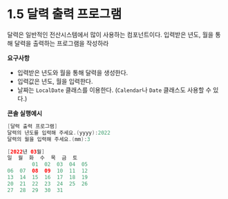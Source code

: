 # 1.5 달력 출력 프로그램

달력은 일반적인 전산시스템에서 많이 사용하는 컴포넌트이다. 입력받은 년도, 월을 통해 달력을 출력하는 프로그램을 작성하라

**요구사항**
- 입력받은 년도와 월을 통해 달력을 생성한다.
- 입력값은 년도, 월을 입력한다.
- 날짜는 `LocalDate` 클래스를 이용한다. (`Calendar`나 `Date` 클래스도 사용할 수 있다.)

**콘솔 실행예시**
```java
[달력 출력 프로그램]
달력의 년도를 입력해 주세요.(yyyy):2022
달력의 월을 입력해 주세요.(mm):3

[2022년 03월]
일  월  화  수  목  금  토
        01  02  03  04  05
06  07  08  09  10  11  12
13  14  15  16  17  18  19
20  21  22  23  24  25  26
27  28  29  30  31
```